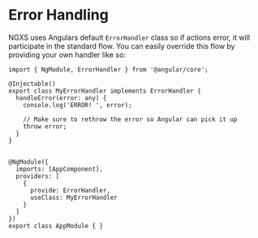 # Error Handling
NGXS uses Angulars default `ErrorHandler` class so if actions error, it will participate
in the standard flow. You can easily override this flow by providing your own handler like so:

```TS
import { NgModule, ErrorHandler } from '@angular/core';

@Injectable()
export class MyErrorHandler implements ErrorHandler {
  handleError(error: any) {
    console.log('ERROR! ', error);

    // Make sure to rethrow the error so Angular can pick it up
    throw error;
  }
}


@NgModule({
  imports: [AppComponent],
  providers: [
    {
      provide: ErrorHandler, 
      useClass: MyErrorHandler
    }
  ]
})
export class AppModule { }
```
